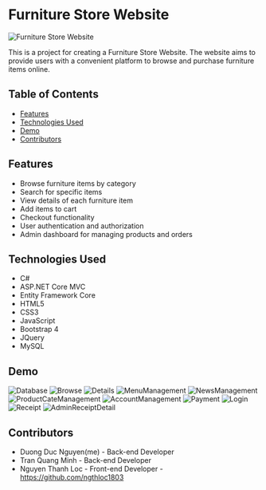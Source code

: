 # Furniture Store Website

![Furniture Store Website](readme-images/Description.png)

This is a project for creating a Furniture Store Website. The website aims to provide users with a convenient platform to browse and purchase furniture items online.

## Table of Contents
- [Features](#features)
- [Technologies Used](#technologies-used)
- [Demo](#demo)
- [Contributors](#contributors)

## Features
- Browse furniture items by category
- Search for specific items
- View details of each furniture item
- Add items to cart
- Checkout functionality
- User authentication and authorization
- Admin dashboard for managing products and orders

## Technologies Used
- C#
- ASP.NET Core MVC
- Entity Framework Core
- HTML5
- CSS3
- JavaScript
- Bootstrap 4
- JQuery
- MySQL
## Demo
![Database](readme-images/Database.png)
![Browse](readme-images/Browse.png)
![Details](readme-images/Details.png)
![MenuManagement](readme-images/MenuManagement.png)
![NewsManagement](readme-images/NewsManagement.png)
![ProductCateManagement](readme-images/ProductCateManagement.png)
![AccountManagement](readme-images/AccountManagement.png)
![Payment](readme-images/Payment.png)
![Login](readme-images/Login.png)
![Receipt](readme-images/Receipt.png)
![AdminReceiptDetail](readme-images/AdminReceiptDetail.png)

## Contributors
- Duong Duc Nguyen(me) - Back-end Developer
- Tran Quang Minh - Back-end Developer
- Nguyen Thanh Loc - Front-end Developer - https://github.com/ngthloc1803



